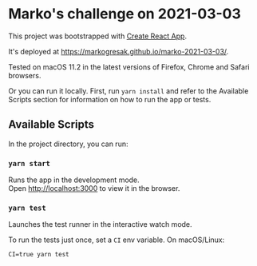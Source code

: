 # Marko's challenge on 2021-03-03

This project was bootstrapped with [Create React App](https://github.com/facebook/create-react-app).

It's deployed at https://markogresak.github.io/marko-2021-03-03/.

Tested on macOS 11.2 in the latest versions of Firefox, Chrome and Safari browsers.

Or you can run it locally. First, run `yarn install` and refer to the Available
Scripts section for information on how to run the app or tests.

## Available Scripts

In the project directory, you can run:

### `yarn start`

Runs the app in the development mode.\
Open [http://localhost:3000](http://localhost:3000) to view it in the browser.

### `yarn test`

Launches the test runner in the interactive watch mode.

To run the tests just once, set a `CI` env variable. On macOS/Linux:

```
CI=true yarn test
```
